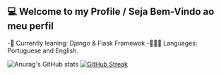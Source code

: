 ## :computer: Welcome to my Profile / Seja Bem-Vindo ao meu perfil

-🌄 Currently leaning: Django & Flask Framewok
-🤷🏾‍♂️ Languages: Portuguese and English.

![Anurag's GitHub stats](https://github-readme-stats.vercel.app/api?username=himelsu007&show_icons=true&theme=dark)
[![GitHub Streak](https://github-readme-streak-stats.herokuapp.com?user=Himelsu007&theme=dark)](https://git.io/streak-stats)



